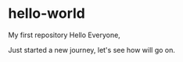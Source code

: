 # hello-world
My first repository
Hello Everyone, 

Just started a new journey, let's see how will go on.
